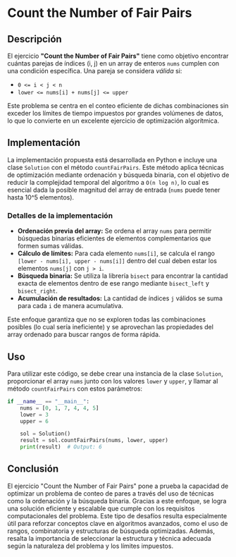 # Count the Number of Fair Pairs

## Descripción

El ejercicio **"Count the Number of Fair Pairs"** tiene como objetivo encontrar cuántas parejas de índices (i, j) en un array de enteros `nums` cumplen con una condición específica. Una pareja se considera *válida* si:

- `0 <= i < j < n`
- `lower <= nums[i] + nums[j] <= upper`

Este problema se centra en el conteo eficiente de dichas combinaciones sin exceder los límites de tiempo impuestos por grandes volúmenes de datos, lo que lo convierte en un excelente ejercicio de optimización algorítmica.

## Implementación

La implementación propuesta está desarrollada en Python e incluye una clase `Solution` con el método `countFairPairs`. Este método aplica técnicas de optimización mediante ordenación y búsqueda binaria, con el objetivo de reducir la complejidad temporal del algoritmo a `O(n log n)`, lo cual es esencial dada la posible magnitud del array de entrada (`nums` puede tener hasta 10^5 elementos).

### Detalles de la implementación

- **Ordenación previa del array:** Se ordena el array `nums` para permitir búsquedas binarias eficientes de elementos complementarios que formen sumas válidas.
- **Cálculo de límites:** Para cada elemento `nums[i]`, se calcula el rango `[lower - nums[i], upper - nums[i]]` dentro del cual deben estar los elementos `nums[j]` con `j > i`.
- **Búsqueda binaria:** Se utiliza la librería `bisect` para encontrar la cantidad exacta de elementos dentro de ese rango mediante `bisect_left` y `bisect_right`.
- **Acumulación de resultados:** La cantidad de índices `j` válidos se suma para cada `i` de manera acumulativa.

Este enfoque garantiza que no se exploren todas las combinaciones posibles (lo cual sería ineficiente) y se aprovechan las propiedades del array ordenado para buscar rangos de forma rápida.

## Uso

Para utilizar este código, se debe crear una instancia de la clase `Solution`, proporcionar el array `nums` junto con los valores `lower` y `upper`, y llamar al método `countFairPairs` con estos parámetros:

```python
if __name__ == "__main__":
    nums = [0, 1, 7, 4, 4, 5]
    lower = 3
    upper = 6

    sol = Solution()
    result = sol.countFairPairs(nums, lower, upper)
    print(result)  # Output: 6
```

## Conclusión

El ejercicio "Count the Number of Fair Pairs" pone a prueba la capacidad de optimizar un problema de conteo de pares a través del uso de técnicas como la ordenación y la búsqueda binaria. Gracias a este enfoque, se logra una solución eficiente y escalable que cumple con los requisitos computacionales del problema. Este tipo de desafíos resulta especialmente útil para reforzar conceptos clave en algoritmos avanzados, como el uso de rangos, combinatoria y estructuras de búsqueda optimizadas. Además, resalta la importancia de seleccionar la estructura y técnica adecuada según la naturaleza del problema y los límites impuestos.
